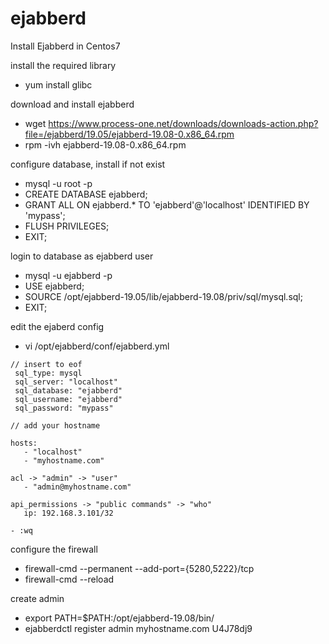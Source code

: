 # ejabberd
Install Ejabberd in Centos7

install the required library
 - yum install glibc

 download and install ejabberd
  - wget https://www.process-one.net/downloads/downloads-action.php?file=/ejabberd/19.05/ejabberd-19.08-0.x86_64.rpm
  - rpm -ivh ejabberd-19.08-0.x86_64.rpm
  
  configure database, install if not exist
   - mysql -u root -p
   - CREATE DATABASE ejabberd;
   - GRANT ALL ON ejabberd.* TO 'ejabberd'@'localhost' IDENTIFIED BY 'mypass';
   - FLUSH PRIVILEGES;
   - EXIT;
   
   login to database as ejabberd user
   - mysql -u ejabberd -p
   - USE ejabberd;
   - SOURCE /opt/ejabberd-19.05/lib/ejabberd-19.08/priv/sql/mysql.sql;
   - EXIT;
   
   edit the ejaberd config
   - vi /opt/ejabberd/conf/ejabberd.yml   
      
    // insert to eof
     sql_type: mysql   
     sql_server: "localhost"  
     sql_database: "ejabberd"  
     sql_username: "ejabberd"  
     sql_password: "mypass" 
     
    // add your hostname  
    
    hosts:  
       - "localhost"
       - "myhostname.com"  
    
    acl -> "admin" -> "user"  
       - "admin@myhostname.com"
     
    api_permissions -> "public commands" -> "who"
       ip: 192.168.3.101/32
    
    - :wq
    
configure the firewall  
 - firewall-cmd --permanent --add-port={5280,5222}/tcp
 - firewall-cmd --reload

create admin 
- export PATH=$PATH:/opt/ejabberd-19.08/bin/
- ejabberdctl register admin myhostname.com U4J78dj9 
